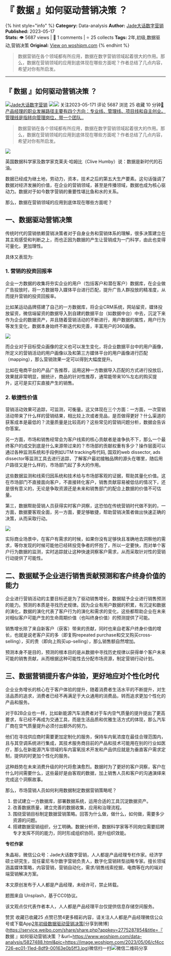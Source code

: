 # 『 数据 』如何驱动营销决策 ？
{% hint style="info" %}
**Category:** Data-analysis
**Author:** [Jade大话数字营销](https://www.woshipm.com/u/1433461)
**Published:** 2023-05-17  
**Stats:** 👁️ 5687 views | 💬 1 comments | ⭐ 25 collects
**Tags:** 2年,初级,数据驱动,营销决策
**Original:** [View on woshipm.com](https://www.woshipm.com/data-analysis/5827488.html)
{% endhint %}
> 数据营销在各个领域都有所应用，数据在数字营销领域起着很大的作用。那么，数据在营销领域的应用到底体现在哪些方面呢？作者总结了几点内容，希望对你有所启发。

---

## 『 数据 』如何驱动营销决策 ？

[![](https://static.woshipm.com/passportAvatar_20221102_150342.jpg?imageView2/1/w/72/h/72/q/100)](https://www.woshipm.com/u/1433461)[Jade大话数字营销](https://www.woshipm.com/u/1433461) ![](https://static.woshipm.com/tag/1121_1@2x.png)![](https://static.woshipm.com/tag/2405_1@2x.png) 关注2023-05-171 评论 5687 浏览 25 收藏 10 分钟[🔗 产品经理的职业发展路径主要有四个方向：专业线、管理线、项目线和自主创业。管理线是指转向管理岗位，带一个团队..](https://ke.qidianla.com/courses/90pm)

> 数据营销在各个领域都有所应用，数据在数字营销领域起着很大的作用。那么，数据在营销领域的应用到底体现在哪些方面呢？作者总结了几点内容，希望对你有所启发。

![](https://image.woshipm.com/2023/05/06/cf4cc726-ec01-11ed-8df9-00163e0b5ff3.jpg)

英国数据科学家及数学家克莱夫·哈姆比（Clive Humby）说：数据是新时代的石油。

数据已经成为继土地，劳动力，资本，技术之后的第五大生产要素。这句话强调了数据对经济发展的价值，在企业的营销领域，甚至是传播领域，数据也成为核心驱动力。数据对于如今数字营销的重要性堪比鱼和水的关系。

那么，数据在营销领域的应用到底体现在哪些方面呢？

## 一、数据驱动营销决策

传统时代的营销依赖营销决策者对于自身业务和营销体系的理解，很多决策建立在其主观感受和判断之上，而也正因为数据的产生让营销成为一门科学，由此也变得可量化，更加理性。

具体又表现为:

### 1\. 营销的投资回报率

企业一方数据的收集将夯实企业的用户（包括客户和潜在客户）数据库，在企业做广告投放时，将一方数据导入媒体平台进行匹配，提升广告人群投放的精准度，从而提升营销的投资回报率。

比如某运动品牌搭建了自己的一方数据库，将企业CRM系统，网站留资，媒体投放留资，微信端留资的数据导入到自建的数据平台（如数据中台）中去，沉淀下来作为企业的数据资产，并且随着营销活动的不断进行，用户数据的属性，用户行为等发生变化，数据本身始终不断迭代和完善，丰富用户的360画像。

![](https://image.woshipm.com/wp-files/2023/05/IjrxcBeugKsUseXoVtmR.jpeg)

而企业对于目标受众画像的定义也可以发生变化，将企业数据平台中的用户画像，所定义的营销活动的用户画像以及和第三方媒体平台的用户画像进行匹配（mapping），那么营销效果一定可以得到大幅度提升。

比如在电商平台的产品广告推荐，运用这种一方数据导入匹配的方式进行投放后，效果就非常明显，据统计，商品的针对性推荐，通常能带来10%左右的购买提升，这可是实打实直接产生的销售。

### 2\. 敏捷性价值

营销活动效果可追踪，可监测，可衡量。这又体现在三个方面：一方面，一次营销活动带来了什么样的营销结果，相比较上次或者竞品，是否做得更好？什么渠道的获客成本是最低的？流量质量是比较高的？这些常见的营销问题分析，数据会告诉你答案。

另一方面，市场和销售经常会为客户线索的核心贡献者是谁争执不下，那么一个最终客户的成交到底是什么来源带过来的？市场部的贡献权重有多少？操作层面可以通过各种监测系统和手段例如UTM tracking布代码, 国双的web dissector, ads dissector等监测工具去进行追踪，了解客户最初接触品牌的源头在哪里，随后用户路径又是什么样的，市场部门起了多大的作用。

这些数据监测和线索归因系统和技术给与市场部客观的证据，帮助其量化价值。这在市场部门不直接面向客户，不直接转化客户，销售贡献容易被低估的情况下，还是很有意义的，无论是争取资源还是未来和销售部门的配合上数据的价值不可估量。

第三，数据帮助营销人员获得实时客户洞察，这恐怕在传统营销时代做不到的，一方面，数据要客观全面，另一方面，要足够敏捷，帮助营销决策者做出快速正确的决策，从而采取行动。

![](https://image.woshipm.com/wp-files/2023/05/fRMTh76C7SgVK8caqhPb.jpeg)

实际商业场景中，在客户有需求的时候，如果你没有足够快且准确地去洞察他的需求，等你发现的时候可能他已经转投竞争者的怀抱了，所以一定要快，而对单个客户行为数据的监测，实时追踪就让这种快速洞察客户需求，从而采取针对性的营销行动提供了可能性。

## 二、数据赋予企业进行销售贡献预测和客户终身价值的能力

企业进行营销活动的主要目标还是为了驱动销售增长，数据赋予企业进行销售预测的能力。预测的本质是寻找历史规律。因为企业有用户数据的积累，有沉淀和数据的演化，数据的演化代表了客户行为的演化和需求的变化，这些都帮助企业在未来对相似客户可能产生的生命周期价值（也叫终身价值）的预测提供了可能。

销售增长除了来自新客户（获客）带来的贡献，同时也来自老客户终身价值的增长，也就是说老客户买的多（即复购repeated purchase和交叉购买cross-selling），买的贵（即向上购买up-selling），那么销售额自然增加。

预测本身不是目的，预测的根本目的是从数据中寻找历史规律以获得单个客户未来可能的销售贡献，从而根据这种可能性去分配市场资源，制定营销行动计划。

## 三、数据营销提升客户体验，更好地应对个性化时代

企业业务增长的核心在于客户体验的提升，随着消费者生活水平的不断提升，对生活品质的追求，消费者已经不再满足于大众通用的消费品，转而追求更加个性化的产品和服务。

对于B2B企业也一样，比如新能源汽车消费者对于车内空气质量的提升提出了更高要求，车已经不再成为交通工具，而是生活品质和优雅生活方式的体现，那么汽车厂商在空气质量提升必须付出额外的努力。

他们在寻找供应商时需要更加定制化的服务，保持车内氧浓度在最佳合理范围内，且与其空调系统进行集成，其技术服务商目前的产品和技术可能用在别的行业如医疗，那么在新能源汽车领域的车内富氧技术开发和产品供应就是为垂直客户需求定制，提供的时更加个性化的服务。

这种趋势在未来消费升级的时代将愈演愈烈。数据时为了更好的客户洞察，客户在什么时间需要什么，这些最好是由客观的数据，加上销售人员和客户的沟通演绎来完成这个洞察故事。

那么，市场营销人员如何利用数据制定数据营销策略呢？

1.  尝试建立一方数据库，部署数据系统，运用合适的工具沉淀数据资产。
2.  改善数据质量，建立完善的数据收集，应用和治理流程。
3.  围绕营销目标制定数据营销策略。回答为什么做，做什么，如何做，需要多少资源的问题。
4.  搭建数据营销组织，分工明确。数据分析师，数据科学家等不同岗位需要招聘专才发挥不同的能力，同时形成组织协同，提升组织效能。

**专栏作家**

朱晶裕，微信公众号：Jade大话数字营销，人人都是产品经理专栏作家。经济学硕士研究生，现任霍尼韦尔数字营销负责人，数字化营销转型战略专家。擅长领域涵盖媒体策略，内容营销，营销自动化，需求/销售线索挖掘，电商等在内的端对端营销解决方案。

本文原创发布于人人都是产品经理，未经许可，禁止转载。

题图来自 Unsplash，基于CC0协议。

该文观点仅代表作者本人，人人都是产品经理平台仅提供信息存储空间服务。

赞赏 收藏已收藏25 点赞已赞4更多精彩内容，请关注人人都是产品经理微信公众号或下载App[2年](https://www.woshipm.com/tag/2%e5%b9%b4)[初级](https://www.woshipm.com/tag/%e5%88%9d%e7%ba%a7)[数据驱动](https://www.woshipm.com/tag/%e6%95%b0%e6%8d%ae%e9%a9%b1%e5%8a%a8)[营销决策](https://www.woshipm.com/tag/%e8%90%a5%e9%94%80%e5%86%b3%e7%ad%96)[分享到微博](https://service.weibo.com/share/share.php?appkey=2775287854&title=『 数据 』如何驱动营销决策 ？&url=https://www.woshipm.com/data-analysis/5827488.html&pic=https://image.woshipm.com/2023/05/06/cf4cc726-ec01-11ed-8df9-00163e0b5ff3.jpg)微信扫一扫![微信二维码](https://api.pwmqr.com/qrcode/create/?url=https://www.woshipm.com/data-analysis/5827488.html)分享
